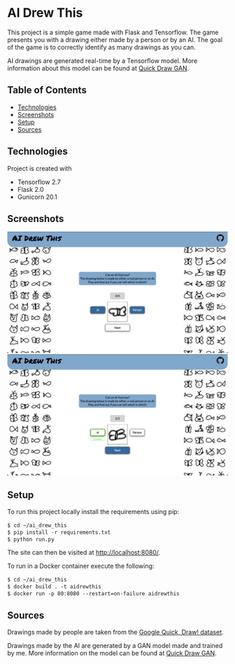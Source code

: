 # AI Drew This
This project is a simple game made with Flask and Tensorflow.
The game presents you with a drawing either made by a person or by an AI. The goal of the game is to correctly identify as many drawings as you can.

AI drawings are generated real-time by a Tensorflow model.
More information about this model can be found at [Quick Draw GAN](https://github.com/AlexanderMertens/quick_draw_gan).
## Table of Contents
- [Technologies](#technologies)
- [Screenshots](#screenshots)
- [Setup](#setup)
- [Sources](#sources)

## Technologies
Project is created with
* Tensorflow 2.7
* Flask 2.0
* Gunicorn 20.1

## Screenshots

![screenshot](readme/screenshot-1.png)
![screenshot](readme/screenshot-2.png)

## Setup
To run this project locally install the requirements using pip:
```
$ cd ~/ai_drew_this
$ pip install -r requirements.txt
$ python run.py
```
The site can then be visited at [http://localhost:8080/](http://localhost:8080/).

To run in a Docker container execute the following:
```
$ cd ~/ai_drew_this
$ docker build . -t aidrewthis
$ docker run -p 80:8080 --restart=on-failure aidrewthis
```

## Sources
Drawings made by people are taken from the [Google Quick, Draw! dataset](https://github.com/googlecreativelab/quickdraw-dataset).

Drawings made by the AI are generated by a GAN model made and trained by me. More information on the model can be found at [Quick Draw GAN](https://github.com/AlexanderMertens/quick_draw_gan).